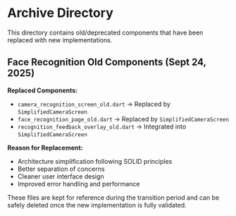 # Archive Directory

This directory contains old/deprecated components that have been replaced with new implementations.

## Face Recognition Old Components (Sept 24, 2025)

**Replaced Components:**
- `camera_recognition_screen_old.dart` → Replaced by `SimplifiedCameraScreen`
- `face_recognition_page_old.dart` → Replaced by `SimplifiedCameraScreen`
- `recognition_feedback_overlay_old.dart` → Integrated into `SimplifiedCameraScreen`

**Reason for Replacement:**
- Architecture simplification following SOLID principles
- Better separation of concerns
- Cleaner user interface design
- Improved error handling and performance

These files are kept for reference during the transition period and can be safely deleted once the new implementation is fully validated.